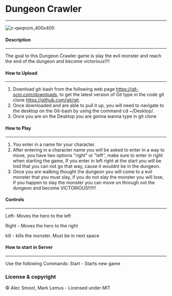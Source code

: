 # Dungeon Crawler
---
![z-qwqnzm_400x400](https://user-images.githubusercontent.com/36040707/37245679-d3264332-2469-11e8-919e-6de1382abb14.jpg)

#### Description
---
The goal to this Dungeon Crawler game is slay the evil monster and reach the end of the dungeon and become victorious!!!!
#### How to Upload
---
1. Download git-bash from the following web page https://git-scm.com/downloads, to get the latest version of Git type in the code git clone https://github.com/git/git.
2. Once downloaded and are able to pull it up, you will need to navigate to the desktop on the Git-bash by using the command cd ~/Desktop/.
3. Once you are on the Desktop you are gonna wanna type in git clone
#### How to Play
---
1. You enter in a name for your character.
2. After entering in a character name you will be asked to enter in a way to move, you have two options "right" or "left", make sure to enter in right when starting the game, If you enter in left right at the start you will be told that you can not go that way, cause it wouldnt be in the dungeon.
3. Once you are walking thought the dungeon you will come to a evil monster that you must slay, if you do not slay the monster you will lose, if you happen to slay the monster you can move on through out the dungeon and become VICTORIOUS!!!!!!
#### Controls
---
Left- Moves the hero to the left

Right - Moves the hero to the right

kill - kills the monster. Must be in next space

#### How to start in Server
---
Use the following Commands:
Start - Starts new game
### License & copyright
© Alec Smoot, Mark Lemus - Licensed under MIT
